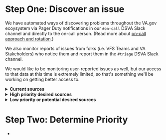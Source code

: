 # Step One: Discover an issue
We have automated ways of discovering problems throughout the VA.gov ecoysystem via Pager Duty notifications in our `#on-call` DSVA Slack channel and directly to the on-call person. (Read more about [on-call approach and rotation](#).)

We also monitor reports of issues from folks (i.e. VFS Teams and VA Stakeholders) who notice them and report them in the `#triage` DSVA Slack channel.

We would like to be monitoring user-reported issues as well, but our access to that data at this time is extremely limited, so that's something we'll be working on getting better access to.

<details>
  <summary><b>Current sources</b></summary>
<br>
<ul>
<li>Prometheus pager-duty alerts</li>
<li>ServiceNow tickets [ need more detail on how these arre assigned to us and who they go to ]</li>
<li>Downtime email listsserves</li>
<li>Product team members reporting in #on-call Slack channel or #triage Slack channel</li>
<li>Sentry</li>
<li>VA Stakeholders emailing someone they know</li>
<li>"Get Help Signing in to VA.gov" submissions from `[ who??? ]`</li>
</ul>

</details>

<details>

<summary><b>High priority desired sources</b></summary>
<br>
<ul>
<li>Reported issues from Contact Centers</li>
<li>Reported issues from IRIS</li>

</details>

<details>

<summary><b>Low priority or potential desired sources</b></summary>
<br>
<li>Foresee (or other user feedback mechanism)</li>
<li>Social media</li>

</details>

# Step Two: Determine Priority
- 

